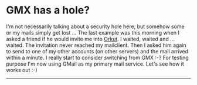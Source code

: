 # GMX has a hole?

I'm not necessarily talking about a security hole here, but somehow some or my mails simply get lost ... The last example was this morning when I asked a friend if he would invite me into <a href="http://www.orkut.com">Orkut</a>. I waited, waited and ... waited. The invitation never reached my mailclient. Then I asked him again to send to one of my other accounts (on other servers) and the mail arrived within a minute. I really start to consider switching from GMX :-? For testing purpose I'm now using GMail as my primary mail service. Let's see how it works out :-)

-------------------------------

